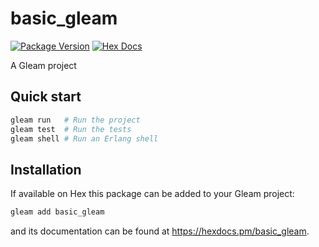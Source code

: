 # basic_gleam

[![Package Version](https://img.shields.io/hexpm/v/basic_gleam)](https://hex.pm/packages/basic_gleam)
[![Hex Docs](https://img.shields.io/badge/hex-docs-ffaff3)](https://hexdocs.pm/basic_gleam/)

A Gleam project

## Quick start

```sh
gleam run   # Run the project
gleam test  # Run the tests
gleam shell # Run an Erlang shell
```

## Installation

If available on Hex this package can be added to your Gleam project:

```sh
gleam add basic_gleam
```

and its documentation can be found at <https://hexdocs.pm/basic_gleam>.
